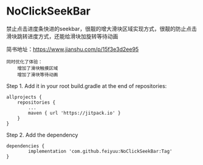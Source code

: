 # NoClickSeekBar
禁止点击进度条快进的seekbar，很靓的增大滑块区域实现方式，很靓的防止点击滑块跳转进度方式，还能给滑块加旋转等待动画

简书地址：https://www.jianshu.com/p/15f3e3d2ee95

    同时优化了体验：
        增加了滑块触摸区域
        增加了滑块等待动画



Step 1. Add it in your root build.gradle at the end of repositories:

	allprojects {
		repositories {
			...
			maven { url 'https://jitpack.io' }
		}
	}
Step 2. Add the dependency

	dependencies {
	        implementation 'com.github.feiyuu:NoClickSeekBar:Tag'
	}

